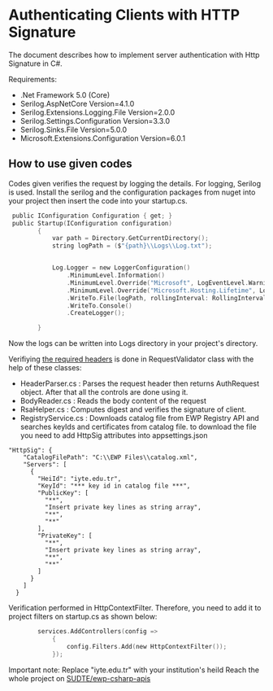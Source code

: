 # Authenticating Clients with HTTP Signature

The document describes how to implement server authentication with Http Signature in C#.

Requirements:
- .Net Framework 5.0 (Core)
- Serilog.AspNetCore Version=4.1.0 
- Serilog.Extensions.Logging.File Version=2.0.0 
- Serilog.Settings.Configuration Version=3.3.0 
- Serilog.Sinks.File Version=5.0.0 
- Microsoft.Extensions.Configuration Version=6.0.1 

## How to use given codes

Codes given verifies the request by logging the details. For logging, Serilog is used. Install the serilog and the configuration packages from nuget into your project then insert the code into your startup.cs. 
````c
 public IConfiguration Configuration { get; }
 public Startup(IConfiguration configuration)
        {
            var path = Directory.GetCurrentDirectory();
            string logPath = ($"{path}\\Logs\\Log.txt");


            Log.Logger = new LoggerConfiguration()
                .MinimumLevel.Information()
                .MinimumLevel.Override("Microsoft", LogEventLevel.Warning)
                .MinimumLevel.Override("Microsoft.Hosting.Lifetime", LogEventLevel.Information)
                .WriteTo.File(logPath, rollingInterval: RollingInterval.Day)
                .WriteTo.Console()
                .CreateLogger();

        }
````
Now the logs can be written into Logs directory in your project's directory.

Verifiying [the required headers](https://github.com/erasmus-without-paper/ewp-specs-sec-cliauth-httpsig#verify-authentication-method-used) is done in RequestValidator class with the help of these classes:
- HeaderParser.cs : Parses the request header then returns AuthRequest object. After that all the controls are done using it.
- BodyReader.cs : Reads the body content of the request
- RsaHelper.cs : Computes digest and verifies the signature of client.
- RegistryService.cs : Downloads catalog file from EWP Registry API and searches keyIds and certificates from catalog file. to download the file you need to add HttpSig attributes into appsettings.json

````
"HttpSig": {
    "CatalogFilePath": "C:\\EWP Files\\catalog.xml",
    "Servers": [
      {
        "HeiId": "iyte.edu.tr",
        "KeyId": "*** key id in catalog file ***",
        "PublicKey": [
          "**",
          "Insert private key lines as string array",
          "**",
          "**"
        ],
        "PrivateKey": [
          "**",
          "Insert private key lines as string array",
          "**",
          "**"
        ]
      }
    ]
  }
````

Verification performed in HttpContextFilter. Therefore, you need to add it to project filters on startup.cs as shown below:
````c
        services.AddControllers(config =>
            {
                config.Filters.Add(new HttpContextFilter());
            });
````

Important note: Replace "iyte.edu.tr" with your institution's heiId
Reach the whole project on [SUDTE/ewp-csharp-apis](https://github.com/SUDTE/ewp-csharp-apis)
